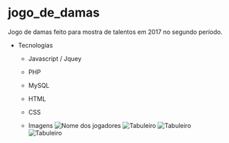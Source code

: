 # jogo_de_damas
Jogo de damas feito para mostra de talentos em 2017 no segundo período.

* Tecnologias
  * Javascript / Jquey
  * PHP
  * MySQL
  * HTML
  * CSS
  
  * Imagens
  ![Nome dos jogadores](http://prntscr.com/j3e9sm)
  ![Tabuleiro](https://lh4.googleusercontent.com/TbcwMN7kqol1s4Gl74fzrtJiLRzAUHck_SejjGVgbrC_TG3c-wfOHIJav6rdf0heMBvLhz-N0kHSkw=w1280-h893)
  ![Tabuleiro](http://prntscr.com/j3ea4c)
  ![Tabuleiro](http://prntscr.com/j3eadd)
